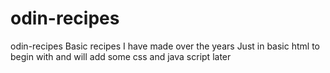 # odin-recipes
odin-recipes
Basic recipes I have made over the years
Just in basic html to begin with and will add some css and java script later